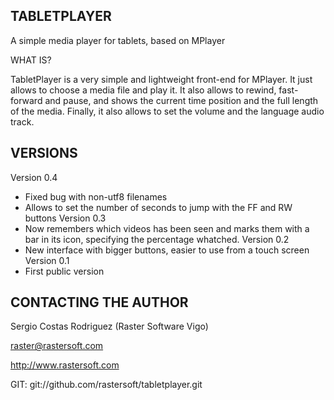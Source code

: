 ## TABLETPLAYER ##

A simple media player for tablets, based on MPlayer

WHAT IS?

TabletPlayer is a very simple and lightweight front-end for MPlayer. It just allows to choose a media file and play it. It also allows to rewind, fast-forward and pause, and shows the current time position and the full length of the media. Finally, it also allows to set the volume and the language audio track.

## VERSIONS

Version 0.4
 * Fixed bug with non-utf8 filenames
 * Allows to set the number of seconds to jump with the FF and RW buttons
Version 0.3
 * Now remembers which videos has been seen and marks them with a bar in its icon, specifying the percentage whatched.
Version 0.2
 * New interface with bigger buttons, easier to use from a touch screen
Version 0.1
 * First public version


## CONTACTING THE AUTHOR ##

Sergio Costas Rodriguez
(Raster Software Vigo)

raster@rastersoft.com

http://www.rastersoft.com

GIT: git://github.com/rastersoft/tabletplayer.git
